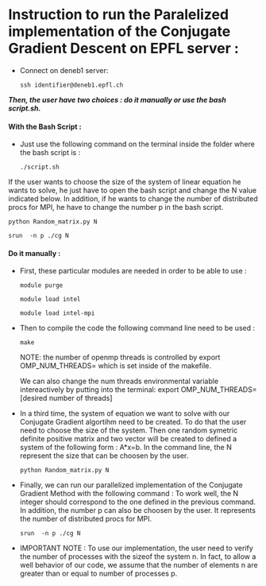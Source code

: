 # Instruction to run the Paralelized implementation of the Conjugate Gradient Descent on EPFL server :

* Connect on deneb1 server:
    
    `ssh identifier@deneb1.epfl.ch`
    
***Then, the user have two choices : do it manually or use the bash script.sh.***

#### With the Bash Script :

* Just use the following command on the terminal inside the folder where the bash script is :

    `./script.sh`
    
If the user wants to choose the size of the system of linear equation he wants to solve, he just have to open the bash script and change the N value indicated below.
In addition, if he wants to change the number of distributed procs for MPI, he have to change the number p in the bash script.

    python Random_matrix.py N
    
    srun  -n p ./cg N
    
#### Do it manually :

* First, these particular modules are needed in order to be able to use :

    `module purge`
    
    `module load intel`
    
    `module load intel-mpi`
    
* Then to compile the code the following command line need to be used :

    `make`

    NOTE: the number of openmp threads is controlled by export OMP_NUM_THREADS= which is set inside of the makefile.
    
    We can also change the num threads environmental variable intereactively by putting into the terminal: export OMP_NUM_THREADS=[desired number of threads]

* In a third time, the system of equation we want to solve with our Conjugate Gradient algortihm need to be created.
To do that the user need to choose the size of the system. Then one random symetric definite positive matrix and two vector will be created to defined a system of the following form : A*x=b.
In the command line, the N represent the size that can be choosen by the user.

    `python Random_matrix.py N`
    
* Finally, we can run our parallelized implementation of the Conjugate Gradient Method with the following command :
To work well, the N integer should correspond to the one defined in the previous command.
In addition, the number p can also be choosen by the user. It represents the number of distributed procs for MPI.   
    
    `srun  -n p ./cg N`

* IMPORTANT NOTE : To use our implementation, the user need to verify the number of processes with the sizeof the system n.  In fact, to allow a well behavior of our code, we assume that the number of elements n are greater than or equal to number of processes p.


    

